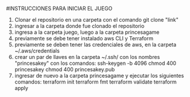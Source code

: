 #INSTRUCCIONES PARA INICIAR EL JUEGO

1. Clonar el repositorio en una carpeta con el comando git clone "link"
2. ingresar a la carpeta donde fue clonado el repositorio
3. ingresa a la carpeta juego, luego a la carpeta princesagame
4. previamente se debe tener instalado aws CLI y Terraform
5. previamente se deben tener las credenciales de aws, en la carpeta ~/.aws/credentials
6. crear un par de llaves en la carpeta ~/.ssh/ con los nombres "princesakey" con los comandos:
   ssh-keygen -b 4096
   chmod 400 princesakey
   chmod 400 princesakey.pub
7. ingresar de nuevo a la carpeta princesagame y ejecutar los siguientes comandos:
   terraform init
   terraform fmt
   terraform validate
   terraform apply
